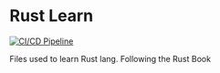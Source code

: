 # Rust Learn

[![CI/CD Pipeline](https://github.com/racka98/Rust-Learn/actions/workflows/ci-cd-pipeline.yml/badge.svg)](https://github.com/racka98/Rust-Learn/actions/workflows/ci-cd-pipeline.yml)

Files used to learn Rust lang. Following the Rust Book
